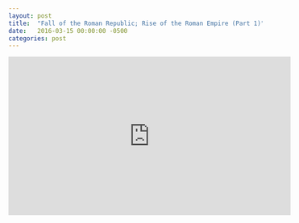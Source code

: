 ```yaml
---
layout: post
title:  "Fall of the Roman Republic; Rise of the Roman Empire (Part 1)"
date:   2016-03-15 00:00:00 -0500
categories: post
---
```

<iframe width="560" height="315" src="https://www.youtube.com/embed/xYHi9FMj0rM" frameborder="0" allowfullscreen></iframe>

